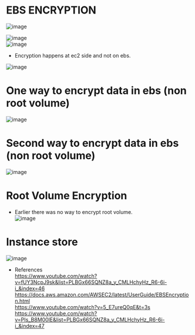 # EBS ENCRYPTION
![image](https://user-images.githubusercontent.com/85761276/198881485-5ce1f89c-6d03-4043-afb3-4ec7d60facd2.png) <br/>

![image](https://user-images.githubusercontent.com/85761276/198817333-28e1e63e-0902-4edc-b425-03e1eaee8460.png) <br/>
![image](https://user-images.githubusercontent.com/85761276/198817412-2d5f2146-139a-439a-887c-128a081404e1.png) <br/>

- Encryption happens at ec2 side and not on ebs. <br/>

![image](https://user-images.githubusercontent.com/85761276/198817787-9f544073-b40d-478d-99ab-9be0ef4fc2e1.png) <br/>


# One way to encrypt data in ebs (non root volume) <br/>
![image](https://user-images.githubusercontent.com/85761276/198817831-f676b92a-a637-433d-b015-db061c59dfc3.png)





# Second way to encrypt data in ebs (non root volume) <br/>
![image](https://user-images.githubusercontent.com/85761276/198818027-e409fa2c-a59f-4b60-aeef-8b2e7415c379.png)



# Root Volume Encryption <br/>
- Earlier there was no way to encrypt root volume. <br/>
![image](https://user-images.githubusercontent.com/85761276/198818177-b9691fe5-d668-4fb4-9d41-b0e8d8134389.png)

# Instance store <br/>

![image](https://user-images.githubusercontent.com/85761276/198881785-3f25edc6-3ec3-4474-92a6-c26807accb98.png) <br/>




- References <br/>
  https://www.youtube.com/watch?v=fUY3NcpJ9sk&list=PLBGx66SQNZ8a_y_CMLHchyHz_R6-6i-i_&index=46 <br/>
  https://docs.aws.amazon.com/AWSEC2/latest/UserGuide/EBSEncryption.html <br/>
  https://www.youtube.com/watch?v=5_E7ureQ0qE&t=3s <br/>
  https://www.youtube.com/watch?v=PIs_B8M00lE&list=PLBGx66SQNZ8a_y_CMLHchyHz_R6-6i-i_&index=47
